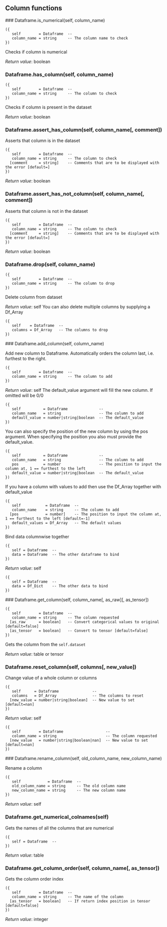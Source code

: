 
## Column functions

<a name="Dataframe.is_numerical">
### Dataframe.is_numerical(self, column_name)

```
({
   self        = Dataframe  -- 
   column_name = string     -- The column name to check
})
```

Checks if column is numerical

_Return value_: boolean
<a name="Dataframe.has_column">
### Dataframe.has_column(self, column_name)

```
({
   self        = Dataframe  -- 
   column_name = string     -- The column to check
})
```

Checks if column is present in the dataset

_Return value_: boolean
<a name="Dataframe.assert_has_column">
### Dataframe.assert_has_column(self, column_name[, comment])

Asserts that column is in the dataset

```
({
   self        = Dataframe  -- 
   column_name = string     -- The column to check
  [comment     = string]    -- Comments that are to be displayed with the error [default=]
})
```


_Return value_: boolean
<a name="Dataframe.assert_has_not_column">
### Dataframe.assert_has_not_column(self, column_name[, comment])

Asserts that column is not in the dataset

```
({
   self        = Dataframe  -- 
   column_name = string     -- The column to check
  [comment     = string]    -- Comments that are to be displayed with the error [default=]
})
```


_Return value_: boolean
<a name="Dataframe.drop">
### Dataframe.drop(self, column_name)

```
({
   self        = Dataframe  -- 
   column_name = string     -- The column to drop
})
```

Delete column from dataset

_Return value_: self
You can also delete multiple columns by supplying a Df_Array

```
({
   self    = Dataframe  -- 
   columns = Df_Array   -- The columns to drop
})
```
<a name="Dataframe.add_column">
### Dataframe.add_column(self, column_name)

Add new column to Dataframe. Automatically orders the column last, i.e. furthest to
the right.

```
({
   self        = Dataframe  -- 
   column_name = string     -- The column to add
})
```

_Return value_: self
The default_value argument will fill the new column. If omitted will be 0/0

```
({
   self          = Dataframe              -- 
   column_name   = string                 -- The column to add
   default_value = number|string|boolean  -- The default_value
})
```
You can also specify the position of the new column by using the pos argument. When
specifying the position you also must provide the default_value.

```
({
   self          = Dataframe              -- 
   column_name   = string                 -- The column to add
   pos           = number                 -- The position to input the column at, 1 == furthest to the left
   default_value = number|string|boolean  -- The default_value
})
```
If you have a column with values to add then use the Df_Array together with
default_value

```
({
   self           = Dataframe  -- 
   column_name    = string     -- The column to add
  [pos            = number]    -- The position to input the column at, 1 == furthest to the left [default=-1]
   default_values = Df_Array   -- The default values
})
```

Bind data columnwise together

```
({
   self = Dataframe  -- 
   data = Dataframe  -- The other dataframe to bind
})
```

_Return value_: self

```
({
   self = Dataframe  -- 
   data = Df_Dict    -- The other data to bind
})
```

<a name="Dataframe.get_column">
### Dataframe.get_column(self, column_name[, as_raw][, as_tensor])

```
({
   self        = Dataframe  -- 
   column_name = string     -- The column requested
  [as_raw      = boolean]   -- Convert categorical values to original [default=false]
  [as_tensor   = boolean]   -- Convert to tensor [default=false]
})
```

Gets the column from the `self.dataset`

_Return value_: table or tensor
<a name="Dataframe.reset_column">
### Dataframe.reset_column(self, columns[, new_value])

Change value of a whole column or columns

```
({
   self      = Dataframe               -- 
   columns   = Df_Array                -- The columns to reset
  [new_value = number|string|boolean]  -- New value to set [default=nan]
})
```

_Return value_: self

```
({
   self        = Dataframe                   -- 
   column_name = string                      -- The column requested
  [new_value   = number|string|boolean|nan]  -- New value to set [default=nan]
})
```

<a name="Dataframe.rename_column">
### Dataframe.rename_column(self, old_column_name, new_column_name)

Rename a column

```
({
   self            = Dataframe  -- 
   old_column_name = string     -- The old column name
   new_column_name = string     -- The new column name
})
```

_Return value_: self
<a name="Dataframe.get_numerical_colnames">
### Dataframe.get_numerical_colnames(self)

Gets the names of all the columns that are numerical

```
({
   self = Dataframe  -- 
})
```

_Return value_: table
<a name="Dataframe.get_column_order">
### Dataframe.get_column_order(self, column_name[, as_tensor])

Gets the column order index

```
({
   self        = Dataframe  -- 
   column_name = string     -- The name of the column
  [as_tensor   = boolean]   -- If return index position in tensor [default=false]
})
```

_Return value_: integer
